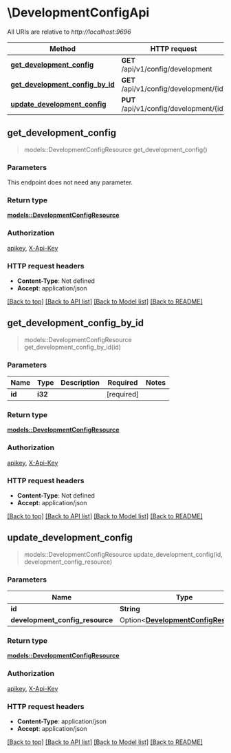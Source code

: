 # \DevelopmentConfigApi

All URIs are relative to *http://localhost:9696*

Method | HTTP request | Description
------------- | ------------- | -------------
[**get_development_config**](DevelopmentConfigApi.md#get_development_config) | **GET** /api/v1/config/development | 
[**get_development_config_by_id**](DevelopmentConfigApi.md#get_development_config_by_id) | **GET** /api/v1/config/development/{id} | 
[**update_development_config**](DevelopmentConfigApi.md#update_development_config) | **PUT** /api/v1/config/development/{id} | 



## get_development_config

> models::DevelopmentConfigResource get_development_config()


### Parameters

This endpoint does not need any parameter.

### Return type

[**models::DevelopmentConfigResource**](DevelopmentConfigResource.md)

### Authorization

[apikey](../README.md#apikey), [X-Api-Key](../README.md#X-Api-Key)

### HTTP request headers

- **Content-Type**: Not defined
- **Accept**: application/json

[[Back to top]](#) [[Back to API list]](../README.md#documentation-for-api-endpoints) [[Back to Model list]](../README.md#documentation-for-models) [[Back to README]](../README.md)


## get_development_config_by_id

> models::DevelopmentConfigResource get_development_config_by_id(id)


### Parameters


Name | Type | Description  | Required | Notes
------------- | ------------- | ------------- | ------------- | -------------
**id** | **i32** |  | [required] |

### Return type

[**models::DevelopmentConfigResource**](DevelopmentConfigResource.md)

### Authorization

[apikey](../README.md#apikey), [X-Api-Key](../README.md#X-Api-Key)

### HTTP request headers

- **Content-Type**: Not defined
- **Accept**: application/json

[[Back to top]](#) [[Back to API list]](../README.md#documentation-for-api-endpoints) [[Back to Model list]](../README.md#documentation-for-models) [[Back to README]](../README.md)


## update_development_config

> models::DevelopmentConfigResource update_development_config(id, development_config_resource)


### Parameters


Name | Type | Description  | Required | Notes
------------- | ------------- | ------------- | ------------- | -------------
**id** | **String** |  | [required] |
**development_config_resource** | Option<[**DevelopmentConfigResource**](DevelopmentConfigResource.md)> |  |  |

### Return type

[**models::DevelopmentConfigResource**](DevelopmentConfigResource.md)

### Authorization

[apikey](../README.md#apikey), [X-Api-Key](../README.md#X-Api-Key)

### HTTP request headers

- **Content-Type**: application/json
- **Accept**: application/json

[[Back to top]](#) [[Back to API list]](../README.md#documentation-for-api-endpoints) [[Back to Model list]](../README.md#documentation-for-models) [[Back to README]](../README.md)

